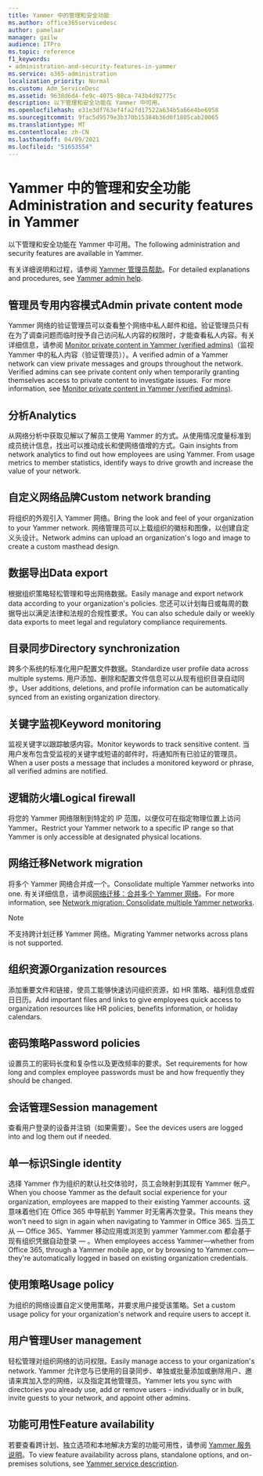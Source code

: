```yaml
---
title: Yammer 中的管理和安全功能
ms.author: office365servicedesc
author: pamelaar
manager: gailw
audience: ITPro
ms.topic: reference
f1_keywords:
- administration-and-security-features-in-yammer
ms.service: o365-administration
localization_priority: Normal
ms.custom: Adm_ServiceDesc
ms.assetid: 9638d6d4-fe9c-4075-88ca-743b4d92775c
description: 以下管理和安全功能在 Yammer 中可用。
ms.openlocfilehash: e31e3df763ef4fa2fd17522a634b5a66e4be6958
ms.sourcegitcommit: 9fac5d9579e3b370b15384b36d0f1805cab20065
ms.translationtype: MT
ms.contentlocale: zh-CN
ms.lasthandoff: 04/09/2021
ms.locfileid: "51653554"
---
```

# <a name="administration-and-security-features-in-yammer"></a><span data-ttu-id="fb9ac-103">Yammer 中的管理和安全功能</span><span class="sxs-lookup"><span data-stu-id="fb9ac-103">Administration and security features in Yammer</span></span>

<span data-ttu-id="fb9ac-104">以下管理和安全功能在 Yammer 中可用。</span><span class="sxs-lookup"><span data-stu-id="fb9ac-104">The following administration and security features are available in Yammer.</span></span>
  
<span data-ttu-id="fb9ac-105">有关详细说明和过程，请参阅 [Yammer 管理员帮助](/yammer/)。</span><span class="sxs-lookup"><span data-stu-id="fb9ac-105">For detailed explanations and procedures, see [Yammer admin help](/yammer/).</span></span>

## <a name="admin-private-content-mode"></a><span data-ttu-id="fb9ac-106">管理员专用内容模式</span><span class="sxs-lookup"><span data-stu-id="fb9ac-106">Admin private content mode</span></span>

<span data-ttu-id="fb9ac-p101">Yammer 网络的验证管理员可以查看整个网络中私人邮件和组。验证管理员只有在为了调查问题而临时授予自己访问私人内容的权限时，才能查看私人内容。有关详细信息，请参阅 [Monitor private content in Yammer (verified admins)](/yammer/manage-security-and-compliance/monitor-private-content)（监视 Yammer 中的私人内容（验证管理员））。</span><span class="sxs-lookup"><span data-stu-id="fb9ac-p101">A verified admin of a Yammer network can view private messages and groups throughout the network.  Verified admins can see private content only when temporarily granting themselves access to private content to investigate issues.  For more information, see [Monitor private content in Yammer (verified admins)](/yammer/manage-security-and-compliance/monitor-private-content).</span></span>

## <a name="analytics"></a><span data-ttu-id="fb9ac-110">分析</span><span class="sxs-lookup"><span data-stu-id="fb9ac-110">Analytics</span></span>

<span data-ttu-id="fb9ac-p102">从网络分析中获取见解以了解员工使用 Yammer 的方式。从使用情况度量标准到成员统计信息，找出可以推动成长和使网络值增的方式。</span><span class="sxs-lookup"><span data-stu-id="fb9ac-p102">Gain insights from network analytics to find out how employees are using Yammer. From usage metrics to member statistics, identify ways to drive growth and increase the value of your network.</span></span>

## <a name="custom-network-branding"></a><span data-ttu-id="fb9ac-113">自定义网络品牌</span><span class="sxs-lookup"><span data-stu-id="fb9ac-113">Custom network branding</span></span>

<span data-ttu-id="fb9ac-114">将组织的外观引入 Yammer 网络。</span><span class="sxs-lookup"><span data-stu-id="fb9ac-114">Bring the look and feel of your organization to your Yammer network.</span></span> <span data-ttu-id="fb9ac-115">网络管理员可以上载组织的徽标和图像，以创建自定义头设计。</span><span class="sxs-lookup"><span data-stu-id="fb9ac-115">Network admins can upload an organization's logo and image to create a custom masthead design.</span></span>

## <a name="data-export"></a><span data-ttu-id="fb9ac-116">数据导出</span><span class="sxs-lookup"><span data-stu-id="fb9ac-116">Data export</span></span>

<span data-ttu-id="fb9ac-117">根据组织策略轻松管理和导出网络数据。</span><span class="sxs-lookup"><span data-stu-id="fb9ac-117">Easily manage and export network data according to your organization's policies.</span></span> <span data-ttu-id="fb9ac-118">您还可以计划每日或每周的数据导出以满足法律和法规的合规性要求。</span><span class="sxs-lookup"><span data-stu-id="fb9ac-118">You can also schedule daily or weekly data exports to meet legal and regulatory compliance requirements.</span></span>
  
## <a name="directory-synchronization"></a><span data-ttu-id="fb9ac-119">目录同步</span><span class="sxs-lookup"><span data-stu-id="fb9ac-119">Directory synchronization</span></span>

<span data-ttu-id="fb9ac-120">跨多个系统的标准化用户配置文件数据。</span><span class="sxs-lookup"><span data-stu-id="fb9ac-120">Standardize user profile data across multiple systems.</span></span> <span data-ttu-id="fb9ac-121">用户添加、删除和配置文件信息可以从现有组织目录自动同步。</span><span class="sxs-lookup"><span data-stu-id="fb9ac-121">User additions, deletions, and profile information can be automatically synced from an existing organization directory.</span></span>

## <a name="keyword-monitoring"></a><span data-ttu-id="fb9ac-122">关键字监视</span><span class="sxs-lookup"><span data-stu-id="fb9ac-122">Keyword monitoring</span></span>

<span data-ttu-id="fb9ac-123">监视关键字以跟踪敏感内容。</span><span class="sxs-lookup"><span data-stu-id="fb9ac-123">Monitor keywords to track sensitive content.</span></span> <span data-ttu-id="fb9ac-124">当用户发布包含受监视的关键字或短语的邮件时，将通知所有已验证的管理员。</span><span class="sxs-lookup"><span data-stu-id="fb9ac-124">When a user posts a message that includes a monitored keyword or phrase, all verified admins are notified.</span></span>

## <a name="logical-firewall"></a><span data-ttu-id="fb9ac-125">逻辑防火墙</span><span class="sxs-lookup"><span data-stu-id="fb9ac-125">Logical firewall</span></span>

<span data-ttu-id="fb9ac-126">将您的 Yammer 网络限制到特定的 IP 范围，以便仅可在指定物理位置上访问 Yammer。</span><span class="sxs-lookup"><span data-stu-id="fb9ac-126">Restrict your Yammer network to a specific IP range so that Yammer is only accessible at designated physical locations.</span></span>

## <a name="network-migration"></a><span data-ttu-id="fb9ac-127">网络迁移</span><span class="sxs-lookup"><span data-stu-id="fb9ac-127">Network migration</span></span>

<span data-ttu-id="fb9ac-128">将多个 Yammer 网络合并成一个。</span><span class="sxs-lookup"><span data-stu-id="fb9ac-128">Consolidate multiple Yammer networks into one.</span></span> <span data-ttu-id="fb9ac-129">有关详细信息，请参阅[网络迁移：合并多个 Yammer 网络](/yammer/configure-your-yammer-network/consolidate-multiple-yammer-networks)。</span><span class="sxs-lookup"><span data-stu-id="fb9ac-129">For more information, see [Network migration: Consolidate multiple Yammer networks](/yammer/configure-your-yammer-network/consolidate-multiple-yammer-networks).</span></span>
  
> [!NOTE]
> <span data-ttu-id="fb9ac-130">不支持跨计划迁移 Yammer 网络。</span><span class="sxs-lookup"><span data-stu-id="fb9ac-130">Migrating Yammer networks across plans is not supported.</span></span> 

## <a name="organization-resources"></a><span data-ttu-id="fb9ac-131">组织资源</span><span class="sxs-lookup"><span data-stu-id="fb9ac-131">Organization resources</span></span>

<span data-ttu-id="fb9ac-132">添加重要文件和链接，使员工能够快速访问组织资源，如 HR 策略、福利信息或假日日历。</span><span class="sxs-lookup"><span data-stu-id="fb9ac-132">Add important files and links to give employees quick access to organization resources like HR policies, benefits information, or holiday calendars.</span></span>
  
## <a name="password-policies"></a><span data-ttu-id="fb9ac-133">密码策略</span><span class="sxs-lookup"><span data-stu-id="fb9ac-133">Password policies</span></span>

<span data-ttu-id="fb9ac-134">设置员工的密码长度和复杂性以及更改频率的要求。</span><span class="sxs-lookup"><span data-stu-id="fb9ac-134">Set requirements for how long and complex employee passwords must be and how frequently they should be changed.</span></span>
  
## <a name="session-management"></a><span data-ttu-id="fb9ac-135">会话管理</span><span class="sxs-lookup"><span data-stu-id="fb9ac-135">Session management</span></span>

<span data-ttu-id="fb9ac-136">查看用户登录的设备并注销（如果需要）。</span><span class="sxs-lookup"><span data-stu-id="fb9ac-136">See the devices users are logged into and log them out if needed.</span></span>

## <a name="single-identity"></a><span data-ttu-id="fb9ac-137">单一标识</span><span class="sxs-lookup"><span data-stu-id="fb9ac-137">Single identity</span></span>

<span data-ttu-id="fb9ac-138">选择 Yammer 作为组织的默认社交体验时，员工会映射到其现有 Yammer 帐户。</span><span class="sxs-lookup"><span data-stu-id="fb9ac-138">When you choose Yammer as the default social experience for your organization, employees are mapped to their existing Yammer accounts.</span></span> <span data-ttu-id="fb9ac-139">这意味着他们在 Office 365 中导航到 Yammer 时无需再次登录。</span><span class="sxs-lookup"><span data-stu-id="fb9ac-139">This means they won't need to sign in again when navigating to Yammer in Office 365.</span></span> <span data-ttu-id="fb9ac-140">当员工从 &mdash; Office 365、Yammer 移动应用或浏览到 yammer Yammer.com 都会基于现有组织凭据自动登录 &mdash; 。</span><span class="sxs-lookup"><span data-stu-id="fb9ac-140">When employees access Yammer&mdash;whether from Office 365, through a Yammer mobile app, or by browsing to Yammer.com&mdash;they're automatically logged in based on existing organization credentials.</span></span>

## <a name="usage-policy"></a><span data-ttu-id="fb9ac-141">使用策略</span><span class="sxs-lookup"><span data-stu-id="fb9ac-141">Usage policy</span></span>

<span data-ttu-id="fb9ac-142">为组织的网络设置自定义使用策略，并要求用户接受该策略。</span><span class="sxs-lookup"><span data-stu-id="fb9ac-142">Set a custom usage policy for your organization's network and require users to accept it.</span></span>

## <a name="user-management"></a><span data-ttu-id="fb9ac-143">用户管理</span><span class="sxs-lookup"><span data-stu-id="fb9ac-143">User management</span></span>

<span data-ttu-id="fb9ac-144">轻松管理对组织网络的访问权限。</span><span class="sxs-lookup"><span data-stu-id="fb9ac-144">Easily manage access to your organization's network.</span></span> <span data-ttu-id="fb9ac-145">Yammer 允许您与已使用的目录同步、单独或批量添加或删除用户、邀请来宾加入您的网络，以及指定其他管理员。</span><span class="sxs-lookup"><span data-stu-id="fb9ac-145">Yammer lets you sync with directories you already use, add or remove users - individually or in bulk, invite guests to your network, and appoint other admins.</span></span>

## <a name="feature-availability"></a><span data-ttu-id="fb9ac-146">功能可用性</span><span class="sxs-lookup"><span data-stu-id="fb9ac-146">Feature availability</span></span>

<span data-ttu-id="fb9ac-147">若要查看跨计划、独立选项和本地解决方案的功能可用性，请参阅 [Yammer 服务说明](yammer-service-description.md)。</span><span class="sxs-lookup"><span data-stu-id="fb9ac-147">To view feature availability across plans, standalone options, and on-premises solutions, see [Yammer service description](yammer-service-description.md).</span></span>
